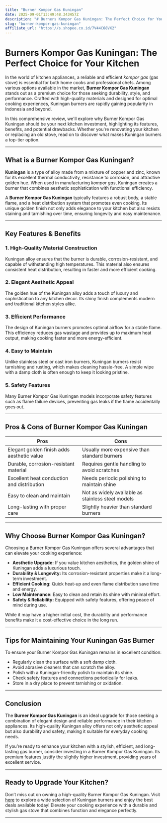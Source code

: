 ```yaml
---
title: "Burner Kompor Gas Kuningan"
date: 2025-09-01T13:49:48.343457Z
description: "# Burners Kompor Gas Kuningan: The Perfect Choice for Your Kitchen..."
slug: "burner-kompor-gas-kuningan"
affiliate_url: "https://s.shopee.co.id/7V44C68VX2"
---
```

# Burners Kompor Gas Kuningan: The Perfect Choice for Your Kitchen

In the world of kitchen appliances, a reliable and efficient *kompor gas* (gas stove) is essential for both home cooks and professional chefs. Among various options available in the market, **Burner Kompor Gas Kuningan** stands out as a premium choice for those seeking durability, style, and performance. Crafted with high-quality materials and designed for optimal cooking experiences, Kuningan burners are rapidly gaining popularity in Indonesia and beyond.

In this comprehensive review, we'll explore why Burner Kompor Gas Kuningan should be your next kitchen investment, highlighting its features, benefits, and potential drawbacks. Whether you're renovating your kitchen or replacing an old stove, read on to discover what makes Kuningan burners a top-tier option.

---

## What is a Burner Kompor Gas Kuningan?

**Kuningan** is a type of alloy made from a mixture of copper and zinc, known for its excellent thermal conductivity, resistance to corrosion, and attractive golden hue. When used in manufacturing *kompor gas*, Kuningan creates a burner that combines aesthetic sophistication with functional efficiency.

A **Burner Kompor Gas Kuningan** typically features a robust body, a stable flame, and a heat distribution system that promotes even cooking. Its unique golden finish not only adds elegance to your kitchen but also resists staining and tarnishing over time, ensuring longevity and easy maintenance.

---

## Key Features & Benefits

### 1. High-Quality Material Construction

Kuningan alloy ensures that the burner is durable, corrosion-resistant, and capable of withstanding high temperatures. This material also ensures consistent heat distribution, resulting in faster and more efficient cooking.

### 2. Elegant Aesthetic Appeal

The golden hue of the Kuningan alloy adds a touch of luxury and sophistication to any kitchen decor. Its shiny finish complements modern and traditional kitchen styles alike.

### 3. Efficient Performance

The design of Kuningan burners promotes optimal airflow for a stable flame. This efficiency reduces gas wastage and provides up to maximum heat output, making cooking faster and more energy-efficient.

### 4. Easy to Maintain

Unlike stainless steel or cast iron burners, Kuningan burners resist tarnishing and rusting, which makes cleaning hassle-free. A simple wipe with a damp cloth is often enough to keep it looking pristine.

### 5. Safety Features

Many Burner Kompor Gas Kuningan models incorporate safety features such as flame failure devices, preventing gas leaks if the flame accidentally goes out.

---

## Pros & Cons of Burner Kompor Gas Kuningan

| **Pros**                                           | **Cons**                                           |
|-----------------------------------------------------|---------------------------------------------------|
| Elegant golden finish adds aesthetic value        | Usually more expensive than standard burners     |
| Durable, corrosion-resistant material             | Requires gentle handling to avoid scratches    |
| Excellent heat conduction and distribution        | Needs periodic polishing to maintain shine    |
| Easy to clean and maintain                        | Not as widely available as stainless steel models |
| Long-lasting with proper care                     | Slightly heavier than standard burners           |

---

## Why Choose Burner Kompor Gas Kuningan?

Choosing a Burner Kompor Gas Kuningan offers several advantages that can elevate your cooking experience:

- **Aesthetic Upgrade:** If you value kitchen aesthetics, the golden shine of Kuningan adds a luxurious touch.
- **Durability & Longevity:** Its corrosion-resistant properties make it a long-term investment.
- **Efficient Cooking:** Quick heat-up and even flame distribution save time and energy.
- **Low Maintenance:** Easy to clean and retain its shine with minimal effort.
- **Safety & Reliability:** Equipped with safety features, offering peace of mind during use.

While it may have a higher initial cost, the durability and performance benefits make it a cost-effective choice in the long run.

---

## Tips for Maintaining Your Kuningan Gas Burner

To ensure your Burner Kompor Gas Kuningan remains in excellent condition:

- Regularly clean the surface with a soft damp cloth.
- Avoid abrasive cleaners that can scratch the alloy.
- Polish with a Kuningan-friendly polish to maintain its shine.
- Check safety features and connections periodically for leaks.
- Store in a dry place to prevent tarnishing or oxidation.

---

## Conclusion

The **Burner Kompor Gas Kuningan** is an ideal upgrade for those seeking a combination of elegant design and reliable performance in their kitchen appliances. Its high-quality Kuningan alloy offers not only aesthetic appeal but also durability and safety, making it suitable for everyday cooking needs.

If you’re ready to enhance your kitchen with a stylish, efficient, and long-lasting gas burner, consider investing in a Burner Kompor Gas Kuningan. Its premium features justify the slightly higher investment, providing years of excellent service.

---

## Ready to Upgrade Your Kitchen?

Don’t miss out on owning a high-quality Burner Kompor Gas Kuningan. Visit [here](https://s.shopee.co.id/7V44C68VX2) to explore a wide selection of Kuningan burners and enjoy the best deals available today! Elevate your cooking experience with a durable and stylish gas stove that combines function and elegance perfectly.

---